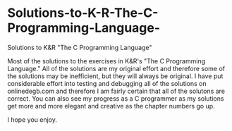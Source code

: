 # Solutions-to-K-R-The-C-Programming-Language-
Solutions to K&amp;R "The C Programming Language"

Most of the solutions to the exercises in K&R's "The C Programming Language." All of the solutions are my original effort and therefore some of the solutions may be inefficient, but they will always be original. I have put considerable effort into testing and debugging all of the solutions on onlinedegb.com and therefore I am fairly certain that all of the solutons are correct. You can also see my progress as a C programmer as my solutions get more and more elegant and creative as the chapter numbers go up. 

I hope you enjoy. 
